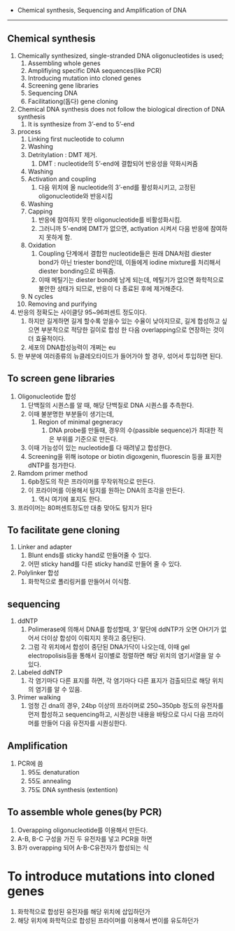 -   Chemical synthesis, Sequencing and Amplification of DNA
----
## Chemical synthesis

1.  Chemically synthesized, single-stranded DNA oligonucleotides is used;
    1.  Assembling whole genes
    2.  Amplifiying specific DNA sequences(like PCR)
    3.  Introducing mutation into cloned genes
    4.  Screening gene libraries
    5.  Sequencing DNA
    6.  Facilitationg(돕다) gene cloning
2.  Chemical DNA synthesis does not follow the biological direction of DNA synthesis
    1.  It is synthesize from 3’-end to 5’-end
3.  process
    1.  Linking first nucleotide to column
    2.  Washing
    3.  Detritylation : DMT 제거.
        1.  DMT : nucleotide의 5’-end에 결합되어 반응성을 약화시켜줌
    4.  Washing
    5.  Activation and coupling
        1.  다음 위치에 올 nucleotide의 3’-end를 활성화시키고, 고정된 oligonucleotide와 반응시킴
    6.  Washing
    7.  Capping
        1.  반응에 참여하지 못한 oligonucleotide를 비활성화시킴.
        2.  그러니까 5’-end에 DMT가 없으면, actlyation 시켜서 다음 반응에 참여하지 못하게 함.
    8.  Oxidation
        1.  Coupling 단계에서 결합한 nucleotide들은 원래 DNA처럼 diester bond가 아닌 triester bond인데, 이들에게 iodine mixture를 처리해서 diester bonding으로 바꿔즘.
        2.  이때 메틸기는 diester bond에 남게 되는데, 메틸기가 없으면 화학적으로 불안한 상태가 되므로, 반응이 다 종료된 후에 제거해준다.
    9.  N cycles
    10.  Removing and purifying
4.  반응의 정확도는 사이클당 95~96퍼센트 정도이다.
    1.  하지만 길게하면 길게 할수록 얻을수 있는 수율이 낮아지므로, 길게 합성하고 싶으면 부분적으로 적당한 길이로 합성 한 다음 overlapping으로 연장하는 것이 더 효율적이다.
    2.  세포의 DNA합성능력이 개쩌는 eu
5.  한 부분에 여러종류의 뉴클레오타이드가 들어가야 할 경우, 섞어서 투입하면 된다.

## To screen gene libraries

1.  Oligonucleotide 합성
    1.  단백질의 시퀀스를 알 때, 해당 단백질로 DNA 시퀀스를 추측한다.
    2.  이때 불분명한 부분들이 생기는데,
        1.  Region of minimal gegneracy
            1.  DNA probe를 만들때, 경우의 수(passible sequence)가 최대한 적은 부위를 기준으로 만든다.
    3.  이때 가능성이 있는 nucleotide를 다 때려넣고 합성한다.
    4.  Screening을 위해 isotope or biotin digoxgenin, fluorescin 등을 표지한 dNTP를 첨가한다.
2.  Ramdom primer method
    1.  6pb정도의 작은 프라이머를 무작위적으로 만든다.
    2.  이 프라이머를 이용해서 탐지를 원하는 DNA의 조각을 만든다.
        1.  역시 여기에 표지도 한다.
3.  프라이머는 80퍼센트정도만 대충 맞아도 탐지가 된다

## To facilitate gene cloning

1.  Linker and adapter
    1.  Blunt ends를 sticky hand로 만들어줄 수 있다.
    2.  어떤 sticky hand를 다른 sticky hand로 만들어 줄 수 있다.
2.  Polylinker 합성
    1.  화학적으로 폴리링커를 만들어서 이식함.

## sequencing

1.  ddNTP
    1.  Polimerase에 의해서 DNA를 합성할때, 3’ 말단에 ddNTP가 오면 OH기가 없어서 더이상 합성이 이뤄지지 못하고 중단된다.
    2.  그럼 각 위치에서 합성이 중단된 DNA가닥이 나오는데, 이때 gel electropolisis등을 통해서 길이별로 정렬하면 해당 위치의 염기서열을 알 수 있다.
2.  Labeled ddNTP
    1.  각 염기마다 다른 표지를 하면, 각 염기마다 다른 표지가 검출되므로 해당 위치의 염기를 알 수 있음.
3.  Primer walking
    1.  엄청 긴 dna의 경우, 24bp 이상의 프라이머로 250~350pb 정도의 유전자를 먼저 합성하고 sequencing하고, 시퀀싱한 내용을 바탕으로 다시 다음 프라이머를 만들어 다음 유전자를 시퀀싱한다.

## Amplification

1.  PCR에 씀
    1.  95도 denaturation
    2.  55도 annealing
    3.  75도 DNA synthesis (extention)

## To assemble whole genes(by PCR)

1.  Overapping oligonucleotide를 이용해서 만든다.
2.  A-B, B-C 구성을 가진 두 유전자를 넣고 PCR을 하면
3.  B가 overapping 되어 A-B-C유전자가 합성되는 식

# To introduce mutations into cloned genes

1.  화학적으로 합성된 유전자를 해당 위치에 삽입하던가
2.  해당 위치에 화학적으로 합성된 프라이머를 이용해서 변이를 유도하던가